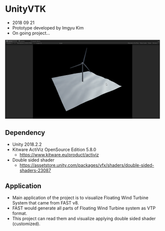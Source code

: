 # UnityVTK
+ 2018 09 21
+ Prototype developed by Imgyu Kim
+ On going project...

![Test](./img/test01.gif)

## Dependency
+ Unity 2018.2.2
+ Kitware ActiViz OpenSource Edition 5.8.0
    + https://www.kitware.eu/product/activiz
+ Double sided shader
    + https://assetstore.unity.com/packages/vfx/shaders/double-sided-shaders-23087

## Application
+ Main application of the project is to visualize Floating Wind Turbine System that came from FAST v8.
+ FAST would generate all parts of Floating Wind Turbine system as VTP format.
+ This project can read them and visualize applying double sided shader (customized).
